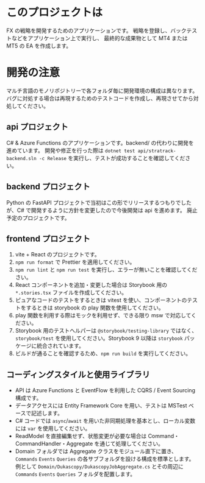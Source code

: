 # このプロジェクトは

FX の戦略を開発するためのアプリケーションです。
戦略を登録し、バックテストなどをアプリケーション上で実行し、
最終的な成果物として MT4 または MT5 の EA を作成します。

# 開発の注意

マルチ言語のモノリポジトリーで各フォルダ毎に開発環境の構成は異なります。
バグに対処する場合は再現するためのテストコードを作成し、再現させてから対処してください。

## api プロジェクト

C# & Azure Functions のアプリケーションです。backend/ の代わりに開発を進めています。
開発や修正を行った際は `dotnet test api/stratrack-backend.sln -c Release` を実行し、テストが成功することを確認してください。

## backend プロジェクト

Python の FastAPI プロジェクトで当初はこの形でリリースするつもりでしたが、C# で開発するように方針を変更したので今後開発は api を進めます。
廃止予定のプロジェクトです。

## frontend プロジェクト

1. vite + React のプロジェクトです。
2. `npm run format` で Prettier を適用してください。
3. `npm run lint` と `npm run test` を実行し、エラーが無いことを確認してください。
4. React コンポーネントを追加・変更した場合は Storybook 用の `*.stories.tsx` ファイルを作成してください。
5. ピュアなコードのテストをするときは vitest を使い、コンポーネントのテストをするときは storybook の play 関数を使用してください。
6. play 関数を利用する際はモックを利用せず、できる限り msw で対応してください。
7. Storybook 用のテストヘルパーは `@storybook/testing-library` ではなく、`storybook/test` を使用してください。Storybook 9 以降は `storybook` パッケージに統合されています。
8. ビルドが通ることを確認するため、`npm run build` を実行してください。

## コーディングスタイルと使用ライブラリ

- API は Azure Functions と EventFlow を利用した CQRS / Event Sourcing 構成です。
- データアクセスには Entity Framework Core を用い、テストは MSTest ベースで記述します。
- C# コードでは `async`/`await` を用いた非同期処理を基本とし、ローカル変数には `var` を使用してください。
- ReadModel を直接編集せず、状態変更が必要な場合は Command・CommandHandler・Aggregate を通じて処理してください。
- Domain フォルダでは Aggregate クラスをモジュール直下に置き、`Commands` `Events` `Queries` の各サブフォルダを設ける構成を標準とします。例として `Domain/Dukascopy/DukascopyJobAggregate.cs` とその周辺に `Commands` `Events` `Queries` フォルダを配置します。
